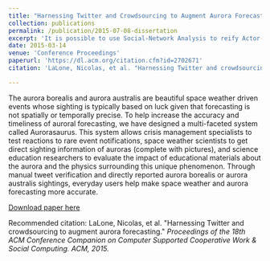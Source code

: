 ```yaml
---
title: "Harnessing Twitter and Crowdsourcing to Augment Aurora Forecasting"
collection: publications
permalink: /publication/2015-07-08-dissertation
excerpt: 'It is possible to use Social-Network Analysis to reify Actor-Network Theory.'
date: 2015-03-14
venue: 'Conference Proceedings'
paperurl: 'https://dl.acm.org/citation.cfm?id=2702671'
citation: 'LaLone, Nicolas, et al. "Harnessing Twitter and crowdsourcing to augment aurora forecasting." <i>Proceedings of the 18th ACM Conference Companion on Computer Supported Cooperative Work & Social Computing. ACM, 2015.</i>'

---
```


The aurora borealis and aurora australis are beautiful space weather driven events whose sighting is typically based on luck given that forecasting is not spatially or temporally precise. To help increase the accuracy and timeliness of auroral forecasting, we have designed a multi-faceted system called Aurorasaurus. This system allows crisis management specialists to test reactions to rare event notifications, space weather scientists to get direct sighting information of auroras (complete with pictures), and science education researchers to evaluate the impact of educational materials about the aurora and the physics surrounding this unique phenomenon. Through manual tweet verification and directly reported aurora borealis or aurora australis sightings, everyday users help make space weather and aurora forecasting more accurate.

[Download paper here](http://nicklalone.github.io/files/LaLone_Aurorasaurus.pdf)

Recommended citation: LaLone, Nicolas, et al. "Harnessing Twitter and crowdsourcing to augment aurora forecasting." <i>Proceedings of the 18th ACM Conference Companion on Computer Supported Cooperative Work & Social Computing. ACM, 2015.</i>
